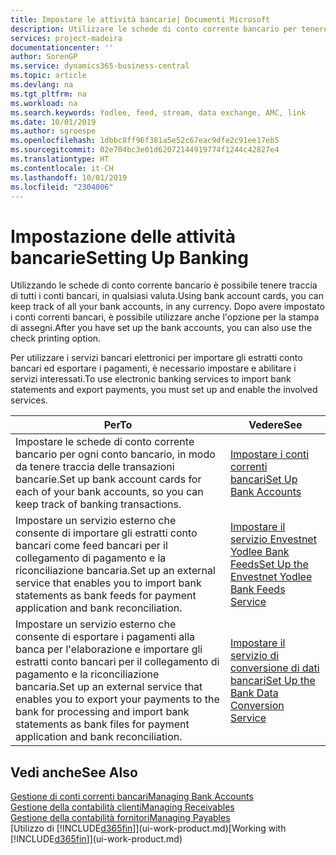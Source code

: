 ```yaml
---
title: Impostare le attività bancarie| Documenti Microsoft
description: Utilizzare le schede di conto corrente bancario per tenere traccia dei conti bancari e impostare i feed della banca, ad esempio Yodlee, per scambiare dati.
services: project-madeira
documentationcenter: ''
author: SorenGP
ms.service: dynamics365-business-central
ms.topic: article
ms.devlang: na
ms.tgt_pltfrm: na
ms.workload: na
ms.search.keywords: Yodlee, feed, stream, data exchange, AMC, link
ms.date: 10/01/2019
ms.author: sgroespe
ms.openlocfilehash: 1dbbc8ff96f381a5e52c67eac9dfe2c91ee17eb5
ms.sourcegitcommit: 02e704bc3e01d62072144919774f1244c42827e4
ms.translationtype: HT
ms.contentlocale: it-CH
ms.lasthandoff: 10/01/2019
ms.locfileid: "2304006"
---
```

# <a name="setting-up-banking"></a><span data-ttu-id="09e7c-103">Impostazione delle attività bancarie</span><span class="sxs-lookup"><span data-stu-id="09e7c-103">Setting Up Banking</span></span>
<span data-ttu-id="09e7c-104">Utilizzando le schede di conto corrente bancario è possibile tenere traccia di tutti i conti bancari, in qualsiasi valuta.</span><span class="sxs-lookup"><span data-stu-id="09e7c-104">Using bank account cards, you can keep track of all your bank accounts, in any currency.</span></span> <span data-ttu-id="09e7c-105">Dopo avere impostato i conti correnti bancari, è possibile utilizzare anche l'opzione per la stampa di assegni.</span><span class="sxs-lookup"><span data-stu-id="09e7c-105">After you have set up the bank accounts, you can also use the check printing option.</span></span>

<span data-ttu-id="09e7c-106">Per utilizzare i servizi bancari elettronici per importare gli estratti conto bancari ed esportare i pagamenti, è necessario impostare e abilitare i servizi interessati.</span><span class="sxs-lookup"><span data-stu-id="09e7c-106">To use electronic banking services to import bank statements and  export payments, you must set up and enable the involved services.</span></span>

| <span data-ttu-id="09e7c-107">Per</span><span class="sxs-lookup"><span data-stu-id="09e7c-107">To</span></span> | <span data-ttu-id="09e7c-108">Vedere</span><span class="sxs-lookup"><span data-stu-id="09e7c-108">See</span></span> |
| --- | --- |
| <span data-ttu-id="09e7c-109">Impostare le schede di conto corrente bancario per ogni conto bancario, in modo da tenere traccia delle transazioni bancarie.</span><span class="sxs-lookup"><span data-stu-id="09e7c-109">Set up bank account cards for each of your bank accounts, so you can keep track of banking transactions.</span></span> |[<span data-ttu-id="09e7c-110">Impostare i conti correnti bancari</span><span class="sxs-lookup"><span data-stu-id="09e7c-110">Set Up Bank Accounts</span></span>](bank-how-setup-bank-accounts.md) |
| <span data-ttu-id="09e7c-111">Impostare un servizio esterno che consente di importare gli estratti conto bancari come feed bancari per il collegamento di pagamento e la riconciliazione bancaria.</span><span class="sxs-lookup"><span data-stu-id="09e7c-111">Set up an external service that enables you to import bank statements as bank feeds for payment application and bank reconciliation.</span></span> |[<span data-ttu-id="09e7c-112">Impostare il servizio Envestnet Yodlee Bank Feeds</span><span class="sxs-lookup"><span data-stu-id="09e7c-112">Set Up the Envestnet Yodlee Bank Feeds Service</span></span>](bank-how-setup-bank-statement-service.md) |
| <span data-ttu-id="09e7c-113">Impostare un servizio esterno che consente di esportare i pagamenti alla banca per l'elaborazione e importare gli estratti conto bancari per il collegamento di pagamento e la riconciliazione bancaria.</span><span class="sxs-lookup"><span data-stu-id="09e7c-113">Set up an external service that enables you to export your payments to the bank for processing  and import bank statements as bank files for payment application and bank reconciliation.</span></span> |[<span data-ttu-id="09e7c-114">Impostare il servizio di conversione di dati bancari</span><span class="sxs-lookup"><span data-stu-id="09e7c-114">Set Up the Bank Data Conversion Service</span></span>](bank-how-setup-bank-data-conversion-service.md) |

## <a name="see-also"></a><span data-ttu-id="09e7c-115">Vedi anche</span><span class="sxs-lookup"><span data-stu-id="09e7c-115">See Also</span></span>
[<span data-ttu-id="09e7c-116">Gestione di conti correnti bancari</span><span class="sxs-lookup"><span data-stu-id="09e7c-116">Managing Bank Accounts</span></span>](bank-manage-bank-accounts.md)  
[<span data-ttu-id="09e7c-117">Gestione della contabilità clienti</span><span class="sxs-lookup"><span data-stu-id="09e7c-117">Managing Receivables</span></span>](receivables-manage-receivables.md)  
[<span data-ttu-id="09e7c-118">Gestione della contabilità fornitori</span><span class="sxs-lookup"><span data-stu-id="09e7c-118">Managing Payables</span></span>](payables-manage-payables.md)  
<span data-ttu-id="09e7c-119">[Utilizzo di [!INCLUDE[d365fin](includes/d365fin_md.md)]](ui-work-product.md)</span><span class="sxs-lookup"><span data-stu-id="09e7c-119">[Working with [!INCLUDE[d365fin](includes/d365fin_md.md)]](ui-work-product.md)</span></span>
